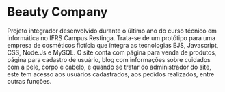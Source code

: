 # Beauty Company
Projeto integrador desenvolvido durante o último ano do curso técnico em informática no IFRS Campus Restinga. Trata-se de um protótipo para uma empresa de cosméticos fictícia que integra as tecnologias EJS, Javascript, CSS, Node.Js e MySQL. O site conta com página para venda de produtos, página para cadastro de usuário, blog com informações sobre cuidados com a pele, corpo e cabelo, e quando se tratar do administrador do site, este tem acesso aos usuários cadastrados, aos pedidos realizados, entre outras funções.
